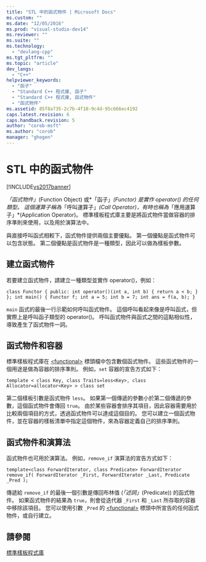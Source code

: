 ```yaml
---
title: "STL 中的函式物件 | Microsoft Docs"
ms.custom: ""
ms.date: "12/05/2016"
ms.prod: "visual-studio-dev14"
ms.reviewer: ""
ms.suite: ""
ms.technology: 
  - "devlang-cpp"
ms.tgt_pltfrm: ""
ms.topic: "article"
dev_langs: 
  - "C++"
helpviewer_keywords: 
  - "函子"
  - "Standard C++ 程式庫, 函子"
  - "Standard C++ 程式庫, 函式物件"
  - "函式物件"
ms.assetid: 85f8a735-2c7b-4f10-9c4d-95c666ec4192
caps.latest.revision: 6
caps.handback.revision: 5
author: "corob-msft"
ms.author: "corob"
manager: "ghogen"
---
```

# STL 中的函式物件
[!INCLUDE[vs2017banner](../assembler/inline/includes/vs2017banner.md)]

*「函式物件」*\(Function Object\) 或*「函子」*\(Functor\) 是實作 operator\(\) 的任何類型。 這個運算子稱為*「呼叫運算子」*\(Call Operator\)，有時也稱為*「應用運算子」*\(Application Operator\)。 標準樣板程式庫主要是將函式物件當做容器的排序準則來使用，以及用於演算法中。  
  
 與直接呼叫函式相較下，函式物件提供兩個主要優點。 第一個優點是函式物件可以包含狀態。 第二個優點是函式物件是一種類型，因此可以做為樣板參數。  
  
## 建立函式物件  
 若要建立函式物件，請建立一種類型並實作 operator\(\)，例如：  
  
```  
class Functor { public: int operator()(int a, int b) { return a < b; } }; int main() { Functor f; int a = 5; int b = 7; int ans = f(a, b); }  
```  
  
 `main` 函式的最後一行示範如何呼叫函式物件。 這個呼叫看起來像是呼叫函式，但實際上是呼叫函子類型的 operator\(\)。 呼叫函式物件與函式之間的這點相似性，導致產生了函式物件一詞。  
  
## 函式物件和容器  
 標準樣板程式庫在 [\<functional\>](../standard-library/functional.md) 標頭檔中包含數個函式物件。 這些函式物件的一個用途是做為容器的排序準則。 例如，`set` 容器的宣告方式如下：  
  
```  
template < class Key, class Traits=less<Key>, class Allocator=allocator<Key> > class set  
```  
  
 第二個樣板引數是函式物件 `less`。 如果第一個傳遞的參數小於第二個傳遞的參數，這個函式物件會傳回 `true`。 由於某些容器會排序其項目，因此容器需要用於比較兩個項目的方式，透過函式物件可以達成這個目的。 您可以建立一個函式物件，並在容器的樣板清單中指定這個物件，來為容器定義自己的排序準則。  
  
## 函式物件和演算法  
 函式物件也可用於演算法。 例如，`remove_if` 演算法的宣告方式如下：  
  
```  
template<class ForwardIterator, class Predicate> ForwardIterator remove_if( ForwardIterator _First, ForwardIterator _Last, Predicate _Pred );  
```  
  
 傳遞給 `remove_if` 的最後一個引數是傳回布林值 \(*「述詞」*\(Predicate\)\) 的函式物件。 如果函式物件的結果為 `true`，則會從迭代器 `_First` 和 `_Last` 所存取的容器中移除該項目。 您可以使用引數 `_Pred` 的 [\<functional\>](../standard-library/functional.md) 標頭中所宣告的任何函式物件，或自行建立。  
  
## 請參閱  
 [標準樣板程式庫](../misc/standard-template-library.md)